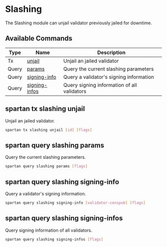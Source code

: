 # Slashing

The Slashing module can unjail validator previously jailed for downtime.

## Available Commands

| Type  | Name                                                   | Description                                 |
| ----- | ------------------------------------------------------ | ------------------------------------------- |
| Tx    | [unjail](#spartan-tx-slashing-unjail)                  | Unjail an jailed validator                  |
| Query | [params](#spartan-query-slashing-params)               | Query the current slashing parameters       |
| Query | [signing-info](#spartan-query-slashing-signing-info)   | Query a validator's signing information     |
| Query | [signing-infos](#spartan-query-slashing-signing-infos) | Query signing information of all validators |

## spartan tx slashing unjail

Unjail an jailed validator.

```bash
spartan tx slashing unjail [id] [flags]
```

## spartan query slashing params

Query the current slashing parameters.

```bash
spartan query slashing params [flags]
```

## spartan query slashing signing-info

Query a validator's signing information.

```bash
spartan query slashing signing-info [validator-conspub] [flags]
```

## spartan query slashing signing-infos

Query signing information of all validators.

```bash
spartan query slashing signing-infos [flags]
```
